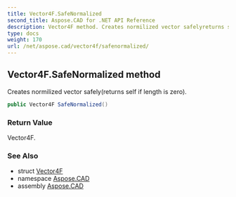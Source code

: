 ```yaml
---
title: Vector4F.SafeNormalized
second_title: Aspose.CAD for .NET API Reference
description: Vector4F method. Creates normilized vector safelyreturns self if length is zero
type: docs
weight: 170
url: /net/aspose.cad/vector4f/safenormalized/
---
```

## Vector4F.SafeNormalized method

Creates normilized vector safely(returns self if length is zero).

```csharp
public Vector4F SafeNormalized()
```

### Return Value

Vector4F.

### See Also

* struct [Vector4F](../)
* namespace [Aspose.CAD](../../../aspose.cad/)
* assembly [Aspose.CAD](../../../)


